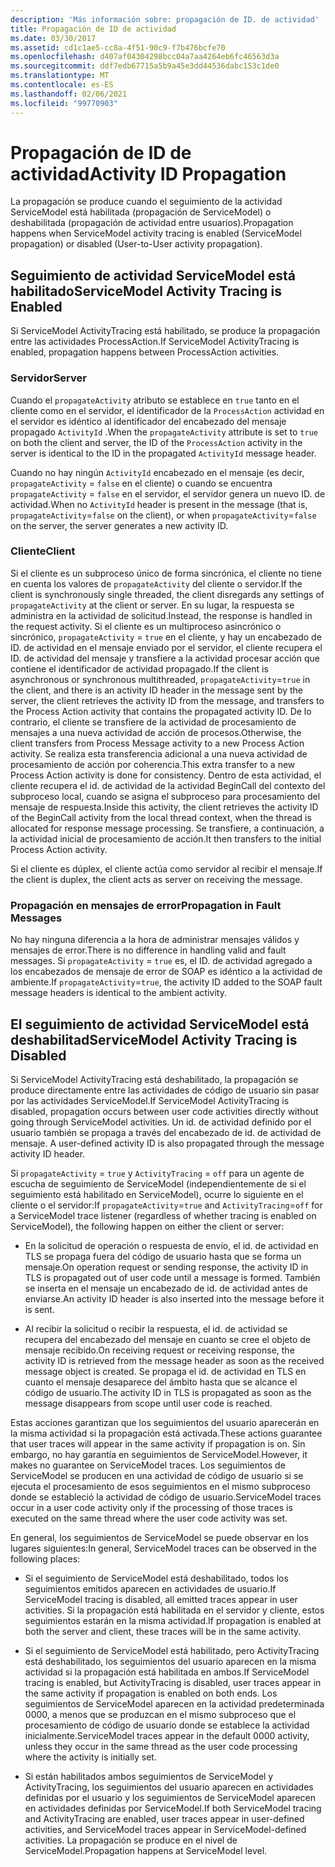 ```yaml
---
description: 'Más información sobre: propagación de ID. de actividad'
title: Propagación de ID de actividad
ms.date: 03/30/2017
ms.assetid: cd1c1ae5-cc8a-4f51-90c9-f7b476bcfe70
ms.openlocfilehash: d407af04304298bcc04a7aa4264eb6fc46563d3a
ms.sourcegitcommit: ddf7edb67715a5b9a45e3dd44536dabc153c1de0
ms.translationtype: MT
ms.contentlocale: es-ES
ms.lasthandoff: 02/06/2021
ms.locfileid: "99770903"
---
```

# <a name="activity-id-propagation"></a><span data-ttu-id="ea147-103">Propagación de ID de actividad</span><span class="sxs-lookup"><span data-stu-id="ea147-103">Activity ID Propagation</span></span>

<span data-ttu-id="ea147-104">La propagación se produce cuando el seguimiento de la actividad ServiceModel está habilitada (propagación de ServiceModel) o deshabilitada (propagación de actividad entre usuarios).</span><span class="sxs-lookup"><span data-stu-id="ea147-104">Propagation happens when ServiceModel activity tracing is enabled (ServiceModel propagation) or disabled (User-to-User activity propagation).</span></span>  
  
## <a name="servicemodel-activity-tracing-is-enabled"></a><span data-ttu-id="ea147-105">Seguimiento de actividad ServiceModel está habilitado</span><span class="sxs-lookup"><span data-stu-id="ea147-105">ServiceModel Activity Tracing is Enabled</span></span>  

 <span data-ttu-id="ea147-106">Si ServiceModel ActivityTracing está habilitado, se produce la propagación entre las actividades ProcessAction.</span><span class="sxs-lookup"><span data-stu-id="ea147-106">If ServiceModel ActivityTracing is enabled, propagation happens between ProcessAction activities.</span></span>  
  
### <a name="server"></a><span data-ttu-id="ea147-107">Servidor</span><span class="sxs-lookup"><span data-stu-id="ea147-107">Server</span></span>  

 <span data-ttu-id="ea147-108">Cuando el `propagateActivity` atributo se establece en `true` tanto en el cliente como en el servidor, el identificador de la `ProcessAction` actividad en el servidor es idéntico al identificador del encabezado del mensaje propagado `ActivityId` .</span><span class="sxs-lookup"><span data-stu-id="ea147-108">When the `propagateActivity` attribute is set to `true` on both the client and server, the ID of the `ProcessAction` activity in the server is identical to the ID in the propagated `ActivityId` message header.</span></span>  
  
 <span data-ttu-id="ea147-109">Cuando no hay ningún `ActivityId` encabezado en el mensaje (es decir, `propagateActivity` = `false` en el cliente) o cuando se encuentra `propagateActivity` = `false` en el servidor, el servidor genera un nuevo ID. de actividad.</span><span class="sxs-lookup"><span data-stu-id="ea147-109">When no `ActivityId` header is present in the message (that is, `propagateActivity`=`false` on the client), or when `propagateActivity`=`false` on the server, the server generates a new activity ID.</span></span>  
  
### <a name="client"></a><span data-ttu-id="ea147-110">Cliente</span><span class="sxs-lookup"><span data-stu-id="ea147-110">Client</span></span>  

 <span data-ttu-id="ea147-111">Si el cliente es un subproceso único de forma sincrónica, el cliente no tiene en cuenta los valores de `propagateActivity` del cliente o servidor.</span><span class="sxs-lookup"><span data-stu-id="ea147-111">If the client is synchronously single threaded, the client disregards any settings of `propagateActivity` at the client or server.</span></span> <span data-ttu-id="ea147-112">En su lugar, la respuesta se administra en la actividad de solicitud.</span><span class="sxs-lookup"><span data-stu-id="ea147-112">Instead, the response is handled in the request activity.</span></span> <span data-ttu-id="ea147-113">Si el cliente es un multiproceso asincrónico o sincrónico, `propagateActivity` = `true` en el cliente, y hay un encabezado de ID. de actividad en el mensaje enviado por el servidor, el cliente recupera el ID. de actividad del mensaje y transfiere a la actividad procesar acción que contiene el identificador de actividad propagado.</span><span class="sxs-lookup"><span data-stu-id="ea147-113">If the client is asynchronous or synchronous multithreaded, `propagateActivity`=`true` in the client, and there is an activity ID header in the message sent by the server, the client retrieves the activity ID from the message, and transfers to the Process Action activity that contains the propagated activity ID.</span></span> <span data-ttu-id="ea147-114">De lo contrario, el cliente se transfiere de la actividad de procesamiento de mensajes a una nueva actividad de acción de procesos.</span><span class="sxs-lookup"><span data-stu-id="ea147-114">Otherwise, the client transfers from Process Message activity to a new Process Action activity.</span></span> <span data-ttu-id="ea147-115">Se realiza esta transferencia adicional a una nueva actividad de procesamiento de acción por coherencia.</span><span class="sxs-lookup"><span data-stu-id="ea147-115">This extra transfer to a new Process Action activity is done for consistency.</span></span> <span data-ttu-id="ea147-116">Dentro de esta actividad, el cliente recupera el id. de actividad de la actividad BeginCall del contexto del subproceso local, cuando se asigna el subproceso para procesamiento del mensaje de respuesta.</span><span class="sxs-lookup"><span data-stu-id="ea147-116">Inside this activity, the client retrieves the activity ID of the BeginCall activity from the local thread context, when the thread is allocated for response message processing.</span></span> <span data-ttu-id="ea147-117">Se transfiere, a continuación, a la actividad inicial de procesamiento de acción.</span><span class="sxs-lookup"><span data-stu-id="ea147-117">It then transfers to the initial Process Action activity.</span></span>  
  
 <span data-ttu-id="ea147-118">Si el cliente es dúplex, el cliente actúa como servidor al recibir el mensaje.</span><span class="sxs-lookup"><span data-stu-id="ea147-118">If the client is duplex, the client acts as server on receiving the message.</span></span>  
  
### <a name="propagation-in-fault-messages"></a><span data-ttu-id="ea147-119">Propagación en mensajes de error</span><span class="sxs-lookup"><span data-stu-id="ea147-119">Propagation in Fault Messages</span></span>  

 <span data-ttu-id="ea147-120">No hay ninguna diferencia a la hora de administrar mensajes válidos y mensajes de error.</span><span class="sxs-lookup"><span data-stu-id="ea147-120">There is no difference in handling valid and fault messages.</span></span> <span data-ttu-id="ea147-121">Si `propagateActivity` = `true` es, el ID. de actividad agregado a los encabezados de mensaje de error de SOAP es idéntico a la actividad de ambiente.</span><span class="sxs-lookup"><span data-stu-id="ea147-121">If `propagateActivity`=`true`, the activity ID added to the SOAP fault message headers is identical to the ambient activity.</span></span>  
  
## <a name="servicemodel-activity-tracing-is-disabled"></a><span data-ttu-id="ea147-122">El seguimiento de actividad ServiceModel está deshabilitad</span><span class="sxs-lookup"><span data-stu-id="ea147-122">ServiceModel Activity Tracing is Disabled</span></span>  

 <span data-ttu-id="ea147-123">Si ServiceModel ActivityTracing está deshabilitado, la propagación se produce directamente entre las actividades de código de usuario sin pasar por las actividades ServiceModel.</span><span class="sxs-lookup"><span data-stu-id="ea147-123">If ServiceModel ActivityTracing is disabled, propagation occurs between user code activities directly without going through ServiceModel activities.</span></span> <span data-ttu-id="ea147-124">Un id. de actividad definido por el usuario también se propaga a través del encabezado de id. de actividad de mensaje. </span><span class="sxs-lookup"><span data-stu-id="ea147-124">A user-defined activity ID is also propagated through the message activity ID header.</span></span>  
  
 <span data-ttu-id="ea147-125">Si `propagateActivity` = `true` y `ActivityTracing` = `off` para un agente de escucha de seguimiento de ServiceModel (independientemente de si el seguimiento está habilitado en ServiceModel), ocurre lo siguiente en el cliente o el servidor:</span><span class="sxs-lookup"><span data-stu-id="ea147-125">If `propagateActivity`=`true` and `ActivityTracing`=`off` for a ServiceModel trace listener (regardless of whether tracing is enabled on ServiceModel), the following happen on either the client or server:</span></span>  
  
- <span data-ttu-id="ea147-126">En la solicitud de operación o respuesta de envío, el id. de actividad en TLS se propaga fuera del código de usuario hasta que se forma un mensaje.</span><span class="sxs-lookup"><span data-stu-id="ea147-126">On operation request or sending response, the activity ID in TLS is propagated out of user code until a message is formed.</span></span> <span data-ttu-id="ea147-127">También se inserta en el mensaje un encabezado de id. de actividad antes de enviarse.</span><span class="sxs-lookup"><span data-stu-id="ea147-127">An activity ID header is also inserted into the message before it is sent.</span></span>  
  
- <span data-ttu-id="ea147-128">Al recibir la solicitud o recibir la respuesta, el id. de actividad se recupera del encabezado del mensaje en cuanto se cree el objeto de mensaje recibido.</span><span class="sxs-lookup"><span data-stu-id="ea147-128">On receiving request or receiving response, the activity ID is retrieved from the message header as soon as the received message object is created.</span></span> <span data-ttu-id="ea147-129">Se propaga el id. de actividad en TLS en cuanto el mensaje desaparece del ámbito hasta que se alcance el código de usuario.</span><span class="sxs-lookup"><span data-stu-id="ea147-129">The activity ID in TLS is propagated as soon as the message disappears from scope until user code is reached.</span></span>  
  
 <span data-ttu-id="ea147-130">Estas acciones garantizan que los seguimientos del usuario aparecerán en la misma actividad si la propagación está activada.</span><span class="sxs-lookup"><span data-stu-id="ea147-130">These actions guarantee that user traces will appear in the same activity if propagation is on.</span></span> <span data-ttu-id="ea147-131">Sin embargo, no hay garantía en seguimientos de ServiceModel.</span><span class="sxs-lookup"><span data-stu-id="ea147-131">However, it makes no guarantee on ServiceModel traces.</span></span> <span data-ttu-id="ea147-132">Los seguimientos de ServiceModel se producen en una actividad de código de usuario si se ejecuta el procesamiento de esos seguimientos en el mismo subproceso donde se estableció la actividad de código de usuario.</span><span class="sxs-lookup"><span data-stu-id="ea147-132">ServiceModel traces occur in a user code activity only if the processing of those traces is executed on the same thread where the user code activity was set.</span></span>  
  
 <span data-ttu-id="ea147-133">En general, los seguimientos de ServiceModel se puede observar en los lugares siguientes:</span><span class="sxs-lookup"><span data-stu-id="ea147-133">In general, ServiceModel traces can be observed in the following places:</span></span>  
  
- <span data-ttu-id="ea147-134">Si el seguimiento de ServiceModel está deshabilitado, todos los seguimientos emitidos aparecen en actividades de usuario.</span><span class="sxs-lookup"><span data-stu-id="ea147-134">If ServiceModel tracing is disabled, all emitted traces appear in user activities.</span></span> <span data-ttu-id="ea147-135">Si la propagación está habilitada en el servidor y cliente, estos seguimientos estarán en la misma actividad.</span><span class="sxs-lookup"><span data-stu-id="ea147-135">If propagation is enabled at both the server and client, these traces will be in the same activity.</span></span>  
  
- <span data-ttu-id="ea147-136">Si el seguimiento de ServiceModel está habilitado, pero ActivityTracing está deshabilitado, los seguimientos del usuario aparecen en la misma actividad si la propagación está habilitada en ambos.</span><span class="sxs-lookup"><span data-stu-id="ea147-136">If ServiceModel tracing is enabled, but ActivityTracing is disabled, user traces appear in the same activity if propagation is enabled on both ends.</span></span> <span data-ttu-id="ea147-137">Los seguimientos de ServiceModel aparecen en la actividad predeterminada 0000, a menos que se produzcan en el mismo subproceso que el procesamiento de código de usuario donde se establece la actividad inicialmente.</span><span class="sxs-lookup"><span data-stu-id="ea147-137">ServiceModel traces appear in the default 0000 activity, unless they occur in the same thread as the user code processing where the activity is initially set.</span></span>  
  
- <span data-ttu-id="ea147-138">Si están habilitados ambos seguimientos de ServiceModel y ActivityTracing, los seguimientos del usuario aparecen en actividades definidas por el usuario y los seguimientos de ServiceModel aparecen en actividades definidas por ServiceModel.</span><span class="sxs-lookup"><span data-stu-id="ea147-138">If both ServiceModel tracing and ActivityTracing are enabled, user traces appear in user-defined activities, and ServiceModel traces appear in ServiceModel-defined activities.</span></span> <span data-ttu-id="ea147-139">La propagación se produce en el nivel de ServiceModel.</span><span class="sxs-lookup"><span data-stu-id="ea147-139">Propagation happens at ServiceModel level.</span></span>
